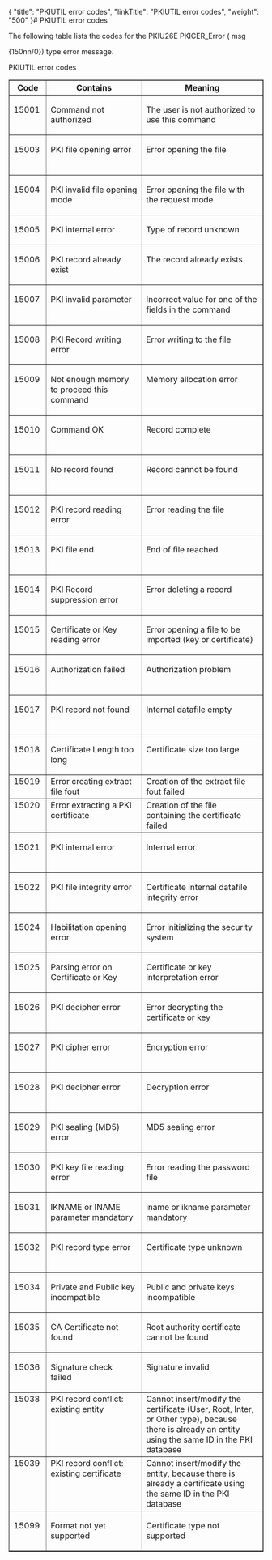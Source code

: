 {
    "title": "PKIUTIL error codes",
    "linkTitle": "PKIUTIL error codes",
    "weight": "500"
}# <span id="PKIUTIL_error_codes"></span>PKIUTIL error codes

The following table lists the codes for the PKIU26E PKICER\_Error ( msg
{150nn/0}) type error message.

PKIUTIL error codes

<table border="1" cellspacing="0" width="90%">
   <col/>
   <col/>
   <col/>
   <thead>
      <tr>
         <th>Code</th>
         <th>Contains</th>
         <th>Meaning</th>
      </tr>
   </thead>
      <tr valign="middle">
         <td valign="top" width="11%">
            <p>15001 </p>
         </td>
         <td valign="top" width="39%">
            <p>Command not authorized </p>
         </td>
         <td valign="top" width="50%">
            <p>The user is not authorized to use this command </p>
         </td>
      </tr>
      <tr valign="middle">
         <td valign="top" width="11%">
            <p>15003  </p>
         </td>
         <td valign="top" width="39%">
            <p>PKI file opening error </p>
         </td>
         <td valign="top" width="50%">
            <p>Error opening the file </p>
         </td>
      </tr>
      <tr valign="middle">
         <td valign="top" width="11%">
            <p>15004  </p>
         </td>
         <td valign="top" width="39%">
            <p>PKI invalid file opening mode </p>
         </td>
         <td valign="top" width="50%">
            <p>Error opening the file with the request mode </p>
         </td>
      </tr>
      <tr valign="middle">
         <td valign="top" width="11%">
            <p>15005 </p>
         </td>
         <td valign="top" width="39%">
            <p>PKI internal error </p>
         </td>
         <td valign="top" width="50%">
            <p>Type of record unknown </p>
         </td>
      </tr>
      <tr valign="middle">
         <td valign="top" width="11%">
            <p>15006  </p>
         </td>
         <td valign="top" width="39%">
            <p>PKI record already exist </p>
         </td>
         <td valign="top" width="50%">
            <p>The record already exists </p>
         </td>
      </tr>
      <tr valign="middle">
         <td valign="top" width="11%">
            <p>15007  </p>
         </td>
         <td valign="top" width="39%">
            <p>PKI invalid parameter </p>
         </td>
         <td valign="top" width="50%">
            <p>Incorrect value for one of the fields in the command </p>
         </td>
      </tr>
      <tr valign="middle">
         <td valign="top" width="11%">
            <p>15008  </p>
         </td>
         <td valign="top" width="39%">
            <p>PKI Record writing error </p>
         </td>
         <td valign="top" width="50%">
            <p>Error writing to the file  </p>
         </td>
      </tr>
      <tr valign="middle">
         <td valign="top" width="11%">
            <p>15009  </p>
         </td>
         <td valign="top" width="39%">
            <p>Not enough memory to proceed this command </p>
         </td>
         <td valign="top" width="50%">
            <p>Memory allocation error </p>
         </td>
      </tr>
      <tr valign="middle">
         <td valign="top" width="11%">
            <p>15010  </p>
         </td>
         <td valign="top" width="39%">
            <p>Command OK </p>
         </td>
         <td valign="top" width="50%">
            <p>Record complete </p>
         </td>
      </tr>
      <tr valign="middle">
         <td valign="top" width="11%">
            <p>15011  </p>
         </td>
         <td valign="top" width="39%">
            <p>No record found </p>
         </td>
         <td valign="top" width="50%">
            <p>Record cannot be found </p>
         </td>
      </tr>
      <tr valign="middle">
         <td valign="top" width="11%">
            <p>15012  </p>
         </td>
         <td valign="top" width="39%">
            <p>PKI record reading error </p>
         </td>
         <td valign="top" width="50%">
            <p>Error reading the file </p>
         </td>
      </tr>
      <tr valign="middle">
         <td valign="top" width="11%">
            <p>15013  </p>
         </td>
         <td valign="top" width="39%">
            <p>PKI file end </p>
         </td>
         <td valign="top" width="50%">
            <p>End of file reached </p>
         </td>
      </tr>
      <tr valign="middle">
         <td valign="top" width="11%">
            <p>15014  </p>
         </td>
         <td valign="top" width="39%">
            <p>PKI Record suppression error </p>
         </td>
         <td valign="top" width="50%">
            <p>Error deleting a record </p>
         </td>
      </tr>
      <tr valign="middle">
         <td valign="top" width="11%">
            <p>15015  </p>
         </td>
         <td valign="top" width="39%">
            <p>Certificate or Key reading error </p>
         </td>
         <td valign="top" width="50%">
            <p>Error opening a file to be imported (key or certificate) 
  </p>
         </td>
      </tr>
      <tr valign="middle">
         <td valign="top" width="11%">
            <p>15016  </p>
         </td>
         <td valign="top" width="39%">
            <p>Authorization failed </p>
         </td>
         <td valign="top" width="50%">
            <p>Authorization problem  </p>
         </td>
      </tr>
      <tr valign="middle">
         <td valign="top" width="11%">
            <p>15017  </p>
         </td>
         <td valign="top" width="39%">
            <p>PKI record not found  </p>
         </td>
         <td valign="top" width="50%">
            <p>Internal datafile empty </p>
         </td>
      </tr>
      <tr valign="middle">
         <td valign="top" width="11%">
            <p>15018  </p>
         </td>
         <td valign="top" width="39%">
            <p>Certificate Length too long </p>
         </td>
         <td valign="top" width="50%">
            <p>Certificate size too large </p>
         </td>
      </tr>
      <tr valign="middle">
         <td valign="top" width="11%">15019         </td>
         <td valign="top" width="39%">Error creating extract file fout         </td>
         <td valign="top" width="50%">Creation of the extract file fout failed         </td>
      </tr>
      <tr valign="middle">
         <td valign="top" width="11%">15020         </td>
         <td valign="top" width="39%">Error extracting a PKI certificate         </td>
         <td valign="top" width="50%">Creation of the file containing the certificate failed         </td>
      </tr>
      <tr valign="middle">
         <td valign="top" width="11%">
            <p>15021  </p>
         </td>
         <td valign="top" width="39%">
            <p>PKI internal error </p>
         </td>
         <td valign="top" width="50%">
            <p>Internal error </p>
         </td>
      </tr>
      <tr valign="middle">
         <td valign="top" width="11%">
            <p>15022  </p>
         </td>
         <td valign="top" width="39%">
            <p>PKI file integrity error </p>
         </td>
         <td valign="top" width="50%">
            <p>Certificate internal datafile integrity error </p>
         </td>
      </tr>
      <tr valign="middle">
         <td valign="top" width="11%">
            <p>15024  </p>
         </td>
         <td valign="top" width="39%">
            <p>Habilitation opening error </p>
         </td>
         <td valign="top" width="50%">
            <p>Error initializing the security system </p>
         </td>
      </tr>
      <tr valign="middle">
         <td valign="top" width="11%">
            <p>15025  </p>
         </td>
         <td valign="top" width="39%">
            <p>Parsing error on Certificate or Key </p>
         </td>
         <td valign="top" width="50%">
            <p>Certificate or key interpretation error </p>
         </td>
      </tr>
      <tr valign="middle">
         <td valign="top" width="11%">
            <p>15026  </p>
         </td>
         <td valign="top" width="39%">
            <p>PKI decipher error </p>
         </td>
         <td valign="top" width="50%">
            <p>Error decrypting the certificate or key </p>
         </td>
      </tr>
      <tr valign="middle">
         <td valign="top" width="11%">
            <p>15027  </p>
         </td>
         <td valign="top" width="39%">
            <p>PKI cipher error </p>
         </td>
         <td valign="top" width="50%">
            <p>Encryption error </p>
         </td>
      </tr>
      <tr valign="middle">
         <td valign="top" width="11%">
            <p>15028  </p>
         </td>
         <td valign="top" width="39%">
            <p>PKI decipher error </p>
         </td>
         <td valign="top" width="50%">
            <p>Decryption error </p>
         </td>
      </tr>
      <tr valign="middle">
         <td valign="top" width="11%">
            <p>15029  </p>
         </td>
         <td valign="top" width="39%">
            <p>PKI sealing (MD5) error </p>
         </td>
         <td valign="top" width="50%">
            <p>MD5 sealing error </p>
         </td>
      </tr>
      <tr valign="middle">
         <td valign="top" width="11%">
            <p>15030  </p>
         </td>
         <td valign="top" width="39%">
            <p>PKI key file reading error </p>
         </td>
         <td valign="top" width="50%">
            <p>Error reading the password file </p>
         </td>
      </tr>
      <tr valign="middle">
         <td valign="top" width="11%">
            <p>15031  </p>
         </td>
         <td valign="top" width="39%">
            <p>IKNAME or INAME parameter mandatory </p>
         </td>
         <td valign="top" width="50%">
            <p>iname or ikname parameter mandatory </p>
         </td>
      </tr>
      <tr valign="middle">
         <td valign="top" width="11%">
            <p>15032  </p>
         </td>
         <td valign="top" width="39%">
            <p>PKI record type error </p>
         </td>
         <td valign="top" width="50%">
            <p>Certificate type unknown  </p>
         </td>
      </tr>
      <tr valign="middle">
         <td valign="top" width="11%">
            <p>15034  </p>
         </td>
         <td valign="top" width="39%">
            <p>Private and Public key incompatible </p>
         </td>
         <td valign="top" width="50%">
            <p>Public and private keys incompatible </p>
         </td>
      </tr>
      <tr valign="middle">
         <td valign="top" width="11%">
            <p>15035  </p>
         </td>
         <td valign="top" width="39%">
            <p>CA Certificate not found </p>
         </td>
         <td valign="top" width="50%">
            <p>Root authority certificate cannot be found </p>
         </td>
      </tr>
      <tr valign="middle">
         <td valign="top" width="11%">
            <p>15036  </p>
         </td>
         <td valign="top" width="39%">
            <p>Signature check failed </p>
         </td>
         <td valign="top" width="50%">
            <p>Signature invalid </p>
         </td>
      </tr>
      <tr valign="middle">
         <td valign="top" width="11%">15038         </td>
         <td valign="top" width="39%">PKI record conflict: existing entity         </td>
         <td valign="top" width="50%">Cannot insert/modify the certificate  (User, Root, Inter, or Other type), because there is already an entity using the same ID in the PKI database         </td>
      </tr>
      <tr valign="middle">
         <td valign="top" width="11%">15039         </td>
         <td valign="top" width="39%">PKI record conflict: existing certificate         </td>
         <td valign="top" width="50%">Cannot insert/modify the entity, because there is already a certificate using the same ID in the PKI database         </td>
      </tr>
      <tr valign="middle">
         <td valign="top" width="11%">
            <p>15099  </p>
         </td>
         <td valign="top" width="39%">
            <p>Format not yet supported </p>
         </td>
         <td valign="top" width="50%">
            <p>Certificate type not supported </p>
         </td>
      </tr>
</table>

 
